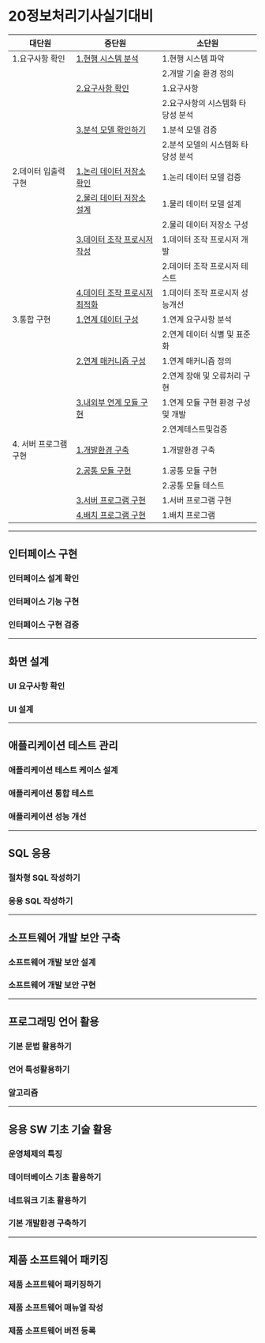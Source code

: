 # 20정보처리기사실기대비

| 대단원                | 중단원                                                                                   | 소단원                             |
| --------------------- | ---------------------------------------------------------------------------------------- | ---------------------------------- |
| 1.요구사항 확인       | [1.현행 시스템 분석](./Docs/1.요구사항확인/1.현행시스템분석.md)                          | 1.현행 시스템 파악                 |
|                       |                                                                                          | 2.개발 기술 환경 정의              |
|                       | [2.요구사항 확인](./Docs/1.요구사항확인/2.요구사항확인.md)                               | 1.요구사항                         |
|                       |                                                                                          | 2.요구사항의 시스템화 타당성 분석  |
|                       | [3.분석 모델 확인하기](./Docs/1.요구사항확인/3.분석모델확인하기.md)                      | 1.분석 모델 검증                   |
|                       |                                                                                          | 2.분석 모델의 시스템화 타당성 분석 |
| 2.데이터 입출력 구현  | [1.논리 데이터 저장소 확인](./Docs/2.데이터입출력구현/1.논리데이터저장소확인.md)         | 1.논리 데이터 모델 검증            |
|                       | [2.물리 데이터 저장소 설계](./Docs/2.데이터입출력구현/2.물리데이터저장소설계.md)         | 1.물리 데이터 모델 설계            |
|                       |                                                                                          | 2.물리 데이터 저장소 구성          |
|                       | [3.데이터 조작 프로시저 작성](./Docs/2.데이터입출력구현/3.데이터조작프로시저작성.md)     | 1.데이터 조작 프로시저 개발        |
|                       |                                                                                          | 2.데이터 조작 프로시저 테스트      |
|                       | [4.데이터 조작 프로시저 최적화](./Docs/2.데이터입출력구현/4.데이터조작프로시저최적화.md) | 1.데이터 조작 프로시저 성능개선    |
| 3.통합 구현           | [1.연계 데이터 구성](./Docs/3.통합구현/1.연계데이터구성.md)                              | 1.연계 요구사항 분석               |
|                       |                                                                                          | 2.연계 데이터 식별 및 표준화       |
|                       | [2.연계 매커니즘 구성](./Docs/3.통합구현/2.연계메커니즘구성.md)                          | 1.연계 매커니즘 정의               |
|                       |                                                                                          | 2.연계 장애 및 오류처리 구현       |
|                       | [3.내외부 연계 모듈 구현](./Docs/3.통합구현/3.내외부연계모듈구현.md)                     | 1.연계 모듈 구현 환경 구성 및 개발 |
|                       |                                                                                          | 2.연계테스트및검증                 |
| 4. 서버 프로그램 구현 | [1.개발환경 구축](./Docs/4.서버프로그램구현/1.개발환경구축.md)                           | 1.개발환경 구축                    |
|                       | [2.공통 모듈 구현](./Docs/4.서버프로그램구현/2.공통모듈구현.md)                          | 1.공통 모듈 구현                   |
|                       |                                                                                          | 2.공통 모듈 테스트                 |
|                       | [3.서버 프로그램 구현](./Docs/4.서버프로그램구현/3.서버프로그램구현.md)                  | 1.서버 프로그램 구현               |
|                       | [4.배치 프로그램 구현](./Docs/4.서버프로그램구현/4.배치프로그램구현.md)                  | 1.배치 프로그램                    |

---

## 인터페이스 구현

### 인터페이스 설계 확인

### 인터페이스 기능 구현

### 인터페이스 구현 검증

---

## 화면 설계

### UI 요구사항 확인

### UI 설계

---

## 애플리케이션 테스트 관리

### 애플리케이션 테스트 케이스 설계

### 애플리케이션 통합 테스트

### 애플리케이션 성능 개선

---

## SQL 응용

### 절차형 SQL 작성하기

### 응용 SQL 작성하기

---

## 소프트웨어 개발 보안 구축

### 소프트웨어 개발 보안 설계

### 소프트웨어 개발 보안 구현

---

## 프로그래밍 언어 활용

### 기본 문법 활용하기

### 언어 특성활용하기

### 알고리즘

---

## 응용 SW 기초 기술 활용

### 운영체제의 특징

### 데이터베이스 기초 활용하기

### 네트워크 기초 활용하기

### 기본 개발환경 구축하기

---

## 제품 소프트웨어 패키징

### 제품 소프트웨어 패키징하기

### 제품 소프트웨어 매뉴얼 작성

### 제품 소프트웨어 버전 등록
